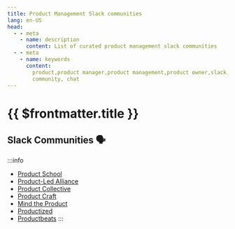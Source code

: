 ```yaml
---
title: Product Management Slack communities
lang: en-US
head:
  - - meta
    - name: description
      content: List of curated product management slack communities
  - - meta
    - name: keywords
      content:
        product,product manager,product management,product owner,slack,
        community, chat
---
```


# {{ $frontmatter.title }}

## Slack Communities :speaking_head:

:::info

- [Product School](https://product-school.slack.com/signup#/domain-signup)
- [Product-Led Alliance](https://productled.slack.com/join/shared_invite/zt-yq3ihg5t-VR1Hz_O03iuMT~voWIj3NQ#/shared-invite/email)
- [Product Collective](https://productcollective.slack.com/join/shared_invite/zt-11y67o66d-2kIDpfvYI0jcYfIIR~vWjQ#/shared-invite/email)
- [Product Craft](https://productcraftworkspace.slack.com/join/shared_invite/zt-e4ww96sh-d2vXdDpeJ3PvDuK68l8aUA#/shared-invite/email)
- [Mind the Product](https://mindtheproduct.slack.com/join/shared_invite/zt-4h9mzsyr-SvSggVTaY59DtPSxk5KH8w#/shared-invite/email)
- [Productized](https://productizeandscale.com/join/)
- [Productbeats](https://productbeats.com/home)
:::
